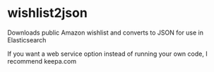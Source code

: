 # wishlist2json
Downloads public Amazon wishlist and converts to JSON for use in Elasticsearch

If you want a web service option instead of running your own code, I recommend keepa.com
